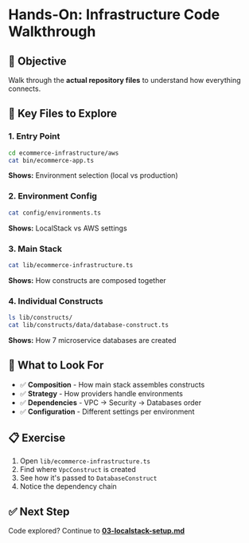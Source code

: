 # Hands-On: Infrastructure Code Walkthrough

## 🎯 Objective
Walk through the **actual repository files** to understand how everything connects.

## 📁 Key Files to Explore

### 1. **Entry Point**
```bash
cd ecommerce-infrastructure/aws
cat bin/ecommerce-app.ts
```
**Shows:** Environment selection (local vs production)

### 2. **Environment Config**
```bash
cat config/environments.ts
```
**Shows:** LocalStack vs AWS settings

### 3. **Main Stack**
```bash
cat lib/ecommerce-infrastructure.ts
```
**Shows:** How constructs are composed together

### 4. **Individual Constructs**
```bash
ls lib/constructs/
cat lib/constructs/data/database-construct.ts
```
**Shows:** How 7 microservice databases are created

## 🔧 What to Look For

- ✅ **Composition** - How main stack assembles constructs  
- ✅ **Strategy** - How providers handle environments
- ✅ **Dependencies** - VPC → Security → Databases order
- ✅ **Configuration** - Different settings per environment

## 📋 Exercise

1. Open `lib/ecommerce-infrastructure.ts`
2. Find where `VpcConstruct` is created
3. See how it's passed to `DatabaseConstruct`
4. Notice the dependency chain

## ✅ Next Step
Code explored? Continue to **[03-localstack-setup.md](./03-localstack-setup.md)**